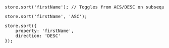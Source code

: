 <pre>
store.sort('firstName'); // Toggles from ACS/DESC on subsequent calls</pre>

<pre>
store.sort('firstName', 'ASC');</pre>

<pre>
store.sort({
    property: 'firstName', 
    direction: 'DESC'
});</pre>

